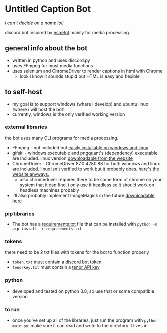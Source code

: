 # Untitled Caption Bot

_i can't decide on a name lol!_

discord bot inspired by [esmBot](https://github.com/esmBot/esmBot) mainly for media processing.

## general info about the bot

- written in python and uses discord.py
- uses FFmpeg for most media functions
- uses selenium and ChromeDriver to render captions in html with Chrome
    - look i know it sounds stupid but HTML is easy and flexible

## to self-host

- my goal is to support windows (where i develop) and ubuntu linux (where i will host the bot)
- currently, windows is the only verified working version

### external libraries

the bot uses many CLI programs for media processing.

- FFmpeg - not included but [easily installable on windows and linux](https://ffmpeg.org/download.html)
- gifski - windows executable and pngquant's (dependency) executable are included. linux
  version [downloadable from the website](https://gif.ski/)
- ChromeDriver - ChromeDriver 87.0.4280.88 for both windows and linux are included. linux isn't verified to work but it
  probably does. [here's the website anyways.](https://chromedriver.chromium.org/)
    - also chromedriver requires there to be some form of chrome on your system that it can find. i only use it headless
      so it should work on headless machines probably
- I'll also probably implement ImageMagick in the
  future [downloadable here](https://imagemagick.org/script/download.php)

### pip libraries

- The bot has a [requirements.txt](requirements.txt) file that can be installed
  with `python -m pip install -r requirements.txt`

### tokens

there need to be 2 txt files with tokens for the bot to function properly

- `token.txt` must contain a [discord bot token](https://discord.com/developers/applications)
- `tenorkey.txt` must contain a [tenor API key](https://tenor.com/developer/keyregistration)

### python

- developed and tested on python 3.8, so use that or some compatible version

### to run

- once you've set up all of the libraries, just run the program with `python main.py`. make sure it can read and write
  to the directory it lives in.